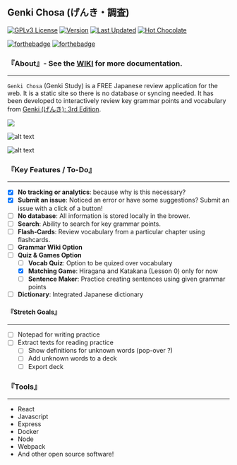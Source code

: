 ## Genki Chosa (げんき・調査)

[![GPLv3 License](https://img.shields.io/badge/License-GPL%20v3-yellow.svg)](https://opensource.org/licenses/)
[![Version](https://img.shields.io/badge/VERSION-v0.1_Beta-blue)](https://github.com/Imanisima/genki-chosa/releases)
[![Last Updated](https://img.shields.io/badge/Last%20Updated-Jan%202021-blueviolet)](https://github.com/Imanisima/genki-chosa)
[![Hot Chocolate](https://img.shields.io/badge/Powered%20by-Hot%20Chocolate-orange)]()

[![forthebadge](https://forthebadge.com/images/badges/made-with-reason.svg)]()
[![forthebadge](https://forthebadge.com/images/badges/built-with-love.svg)]()


### 『About』- See the [WIKI](https://github.com/Imanisima/genki-chosa/wiki) for more documentation.
---
```Genki Chosa``` (Genki Study) is a FREE Japanese review application for the web. It is a static site so there is no database or syncing needed. It has been developed to interactively review key grammar points and vocabulary from [Genki (げんき): 3rd Edition](https://omgjapan.com/products/genki-1-an-integrated-course-in-elementary-japanese-textbook-revised-3rd-edition).

![](genki-chosa/screenshots/home.png?raw=true)

![alt text](genki-chosa/screenshots/home.gif "Home Page Preview")

![alt text](genki-chosa/screenshots/lesson-view.gif "GENKI Lesson Page Preview")

### 『Key Features / To-Do』
---
- [X] __No tracking or analytics__: because why is this necessary?
- [X] __Submit an issue__: Noticed an error or have some suggestions? Submit an issue with a click of a button!
- [ ] __No database__:  All information is stored locally in the brower.
- [ ] __Search__: Ability to search for key grammar points.
- [ ] __Flash-Cards__: Review vocabulary from a particular chapter using flashcards.
- [ ] __Grammar Wiki Option__
- [ ] __Quiz & Games Option__
    - [ ] __Vocab Quiz__: Option to be quized over vocabulary
    - [X] __Matching Game__: Hiragana and Katakana (Lesson 0) only for now
    - [ ] __Sentence Maker__: Practice creating sentences using given grammar points

- [ ] __Dictionary__: Integrated Japanese dictionary

#### 『Stretch Goals』
---
- [ ] Notepad for writing practice
- [ ] Extract texts for reading practice
    - [ ] Show definitions for unknown words (pop-over ?)
    - [ ] Add unknown words to a deck
    - [ ] Export deck

### 『Tools』
---
- React
- Javascript
- Express
- Docker
- Node
- Webpack
- And other open source software!